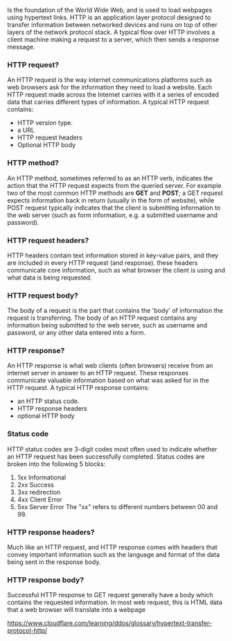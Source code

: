 Is the foundation of the World Wide Web, and is used to load webpages using hypertext links. HTTP is an application layer protocol designed to transfer information between networked devices and runs on top of other layers of the network protocol stack. A typical flow over HTTP involves a client machine making a request to a server, which then sends a response message.

### HTTP request?
An HTTP request is the way internet communications platforms such as web browsers ask for the information they need to load a website.
Each HTTP request made across the Internet carries with it a series of encoded data that carries different types of information. A typical HTTP request contains:
- HTTP version type.
- a URL
- HTTP request headers
- Optional HTTP body

### HTTP method?
An HTTP method, sometimes referred to as an HTTP verb, indicates the action that the HTTP request expects from the queried server. For example two of the most common HTTP methods are **GET** and **POST**; a GET request expects information back in return (usually in the form of website), while POST request typically indicates that the client is submitting information to the web server (such as form information, e.g. a submitted username and password).

### HTTP request headers?
HTTP headers contain text information stored in key-value pairs, and they are included in every HTTP request (and response). these headers communicate core information, such as what browser the client is using and what data is being requested.

### HTTP request body?
The body of a request is the part that contains the 'body' of information the request is transferring. The body of an HTTP request contains any information being submitted to the web server, such as username and password, or any other data entered into a form.

### HTTP response?
An HTTP response is what web clients (often browsers) receive from an internet server in answer to an HTTP request. These responses communicate valuable information based on what was asked for in the HTTP request.
A typical HTTP response contains:
- an HTTP status code.
- HTTP response headers
- optional HTTP body

### Status code
HTTP status codes are 3-digit codes most often used to indicate whether an HTTP request has been successfully completed. Status codes are broken into the following 5 blocks:
1. 1xx Informational
2. 2xx Success
3. 3xx redirection
4. 4xx Client Error
5. 5xx Server Error
The "xx" refers to different numbers between 00 and 99.

### HTTP response headers?
Much like an HTTP request, and HTTP response comes with headers that convey important information such as the language and format of the data being sent in the response body.

### HTTP response body?
Successful HTTP response to GET request generally have a body which contains the requested information. In most web request, this is HTML data that a web browser will translate into a webpage

https://www.cloudflare.com/learning/ddos/glossary/hypertext-transfer-protocol-http/
